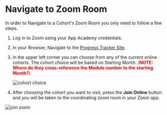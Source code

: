 # Navigate to Zoom Room

In order to Navigate to a Cohort's Zoom Room you only need to follow a few steps.

1. Log in to Zoom using your App Academy credentials.
2. In your Browser, Navigate to the [Progress Tracker Site][progress-tracker-site].
3. In the upper left corner you can choose from any of the current online cohorts. The cohort choice will be based on Starting Month. <span style="color:red;">(**NOTE: Where do they cross-reference the Module number to the starting Month?**)</span>

   ![cohort choice][progress-tracker-1]

4. After choosing the cohort you want to visit, press the **Join Online** button and you will be taken to the coordinating zoom room in your Zoom app.

![join zoom][join-zoom]

[join-zoom]: https://github.com/jdrichardsappacad/AppAcademy-Online-Onboarding-Instruction-Guide/blob/master/assets/progress-tracker-2.png
[progress-tracker-1]: https://github.com/jdrichardsappacad/AppAcademy-Online-Onboarding-Instruction-Guide/blob/master/assets/progress-tracker-1.png
[progress-tracker-2]: https://github.com/jdrichardsappacad/AppAcademy-Online-Onboarding-Instruction-Guide/blob/master/assets/progress-tracker-2.png
[progress-tracker-site]: https://progress.appacademy.io/
